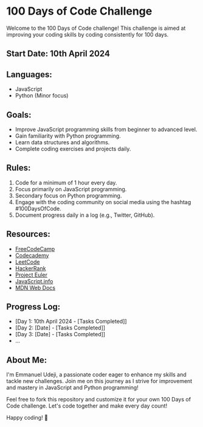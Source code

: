 # 100 Days of Code Challenge

Welcome to the 100 Days of Code challenge! This challenge is aimed at improving your coding skills by coding consistently for 100 days.

## Start Date: 10th April 2024

## Languages:
- JavaScript
- Python (Minor focus)

## Goals:
- Improve JavaScript programming skills from beginner to advanced level.
- Gain familiarity with Python programming.
- Learn data structures and algorithms.
- Complete coding exercises and projects daily.

## Rules:
1. Code for a minimum of 1 hour every day.
2. Focus primarily on JavaScript programming.
3. Secondary focus on Python programming.
4. Engage with the coding community on social media using the hashtag #100DaysOfCode.
5. Document progress daily in a log (e.g., Twitter, GitHub).

## Resources:
- [FreeCodeCamp](https://www.freecodecamp.org/)
- [Codecademy](https://www.codecademy.com/)
- [LeetCode](https://leetcode.com/)
- [HackerRank](https://www.hackerrank.com/)
- [Project Euler](https://projecteuler.net/)
- [JavaScript.info](https://javascript.info/)
- [MDN Web Docs](https://developer.mozilla.org/en-US/docs/Web/JavaScript)

## Progress Log:
- [Day 1: 10th April 2024 - [Tasks Completed]]
- [Day 2: [Date] - [Tasks Completed]]
- [Day 3: [Date] - [Tasks Completed]]
- ...

## About Me:
I'm Emmanuel Udeji, a passionate coder eager to enhance my skills and tackle new challenges. Join me on this journey as I strive for improvement and mastery in JavaScript and Python programming!

Feel free to fork this repository and customize it for your own 100 Days of Code challenge. Let's code together and make every day count!

Happy coding! 🚀
